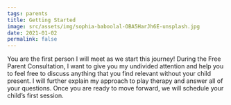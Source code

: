 ```yaml
---
tags: parents
title: Getting Started
image: src/assets/img/sophia-baboolal-OBA5HarJh6E-unsplash.jpg
date: 2021-01-02
permalink: false
---
```

You are the first person I will meet as we start this journey! During the Free Parent Consultation, I want to give you
my undivided attention and help you to feel free to discuss anything that you find relevant without your child present.
I will further explain my approach to play therapy and answer all of your questions. Once you are ready to move forward,
 we will schedule your child’s first session.
